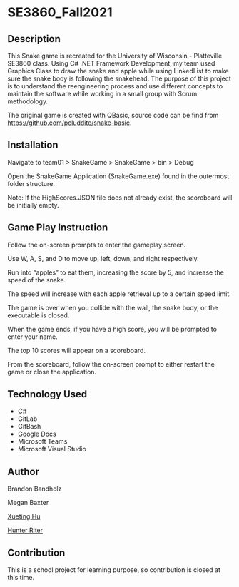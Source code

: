 # SE3860_Fall2021 

## Description
This Snake game is recreated for the University of Wisconsin - Platteville SE3860 class. Using C# .NET Framework Development, my team used Graphics Class to draw the snake and apple while using LinkedList to make sure the snake body is following the snakehead. The purpose of this project is to understand the reengineering process and use different concepts to maintain the software while working in a small group with Scrum methodology.

The original game is created with QBasic, source code can be find from https://github.com/pcluddite/snake-basic. 

## Installation
Navigate to team01 > SnakeGame > SnakeGame > bin > Debug 

Open the SnakeGame Application (SnakeGame.exe) found in the outermost folder structure. 

Note: If the HighScores.JSON file does not already exist, the scoreboard will be initially empty.

## Game Play Instruction
Follow the on-screen prompts to enter the gameplay screen. 

Use W, A, S, and D to move up, left, down, and right respectively. 

Run into “apples” to eat them, increasing the score by 5, and increase the speed of the snake. 

The speed will increase with each apple retrieval up to a certain speed limit. 

The game is over when you collide with the wall, the snake body, or the executable is closed.

When the game ends, if you have a high score, you will be prompted to enter your name.

The top 10 scores will appear on a scoreboard. 

From the scoreboard, follow the on-screen prompt to either restart the game or close the application. 

## Technology Used 
- C#
- GitLab
- GitBash 
- Google Docs
- Microsoft Teams 
- Microsoft Visual Studio 

## Author
Brandon Bandholz 

Megan Baxter 

[Xueting Hu](https://github.com/ting-hu)

[Hunter Riter](https://github.com/riterhc)

## Contribution

This is a school project for learning purpose, so contribution is closed at this time.
